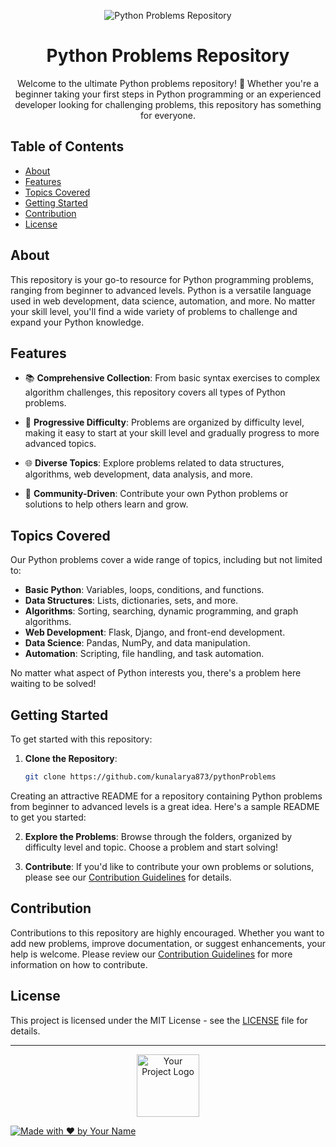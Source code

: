 <!-- Add your project banner here -->
<p align="center">
  <img src="https://media.geeksforgeeks.org/wp-content/uploads/20210105234135/PythonPracticeExercisesQuestionsandSolutionsmin.png" alt="Python Problems Repository">
</p>

<!-- Project Title -->
<h1 align="center">Python Problems Repository</h1>

<!-- Project Description -->
<p align="center">
  Welcome to the ultimate Python problems repository! 🐍 Whether you're a beginner taking your first steps in Python programming or an experienced developer looking for challenging problems, this repository has something for everyone.
</p>

<!-- Table of Contents -->
<h2>Table of Contents</h2>

- [About](#about)
- [Features](#features)
- [Topics Covered](#topics-covered)
- [Getting Started](#getting-started)
- [Contribution](#contribution)
- [License](#license)

<!-- About Section -->
## About

This repository is your go-to resource for Python programming problems, ranging from beginner to advanced levels. Python is a versatile language used in web development, data science, automation, and more. No matter your skill level, you'll find a wide variety of problems to challenge and expand your Python knowledge.

<!-- Features Section -->
## Features

- 📚 **Comprehensive Collection**: From basic syntax exercises to complex algorithm challenges, this repository covers all types of Python problems.

- 🌟 **Progressive Difficulty**: Problems are organized by difficulty level, making it easy to start at your skill level and gradually progress to more advanced topics.

- 🌐 **Diverse Topics**: Explore problems related to data structures, algorithms, web development, data analysis, and more.

- 🤝 **Community-Driven**: Contribute your own Python problems or solutions to help others learn and grow.

<!-- Topics Covered Section -->
## Topics Covered

Our Python problems cover a wide range of topics, including but not limited to:

- **Basic Python**: Variables, loops, conditions, and functions.
- **Data Structures**: Lists, dictionaries, sets, and more.
- **Algorithms**: Sorting, searching, dynamic programming, and graph algorithms.
- **Web Development**: Flask, Django, and front-end development.
- **Data Science**: Pandas, NumPy, and data manipulation.
- **Automation**: Scripting, file handling, and task automation.

No matter what aspect of Python interests you, there's a problem here waiting to be solved!

<!-- Getting Started Section -->
## Getting Started

To get started with this repository:

1. **Clone the Repository**:
   ```bash
   git clone https://github.com/kunalarya873/pythonProblems

Creating an attractive README for a repository containing Python problems from beginner to advanced levels is a great idea. Here's a sample README to get you started:

2. **Explore the Problems**:
   Browse through the folders, organized by difficulty level and topic. Choose a problem and start solving!

3. **Contribute**:
   If you'd like to contribute your own problems or solutions, please see our [Contribution Guidelines](CONTRIBUTING.md) for details.

<!-- Contribution Section -->
## Contribution

Contributions to this repository are highly encouraged. Whether you want to add new problems, improve documentation, or suggest enhancements, your help is welcome. Please review our [Contribution Guidelines](CONTRIBUTING.md) for more information on how to contribute.

<!-- License Section -->
## License

This project is licensed under the MIT License - see the [LICENSE](LICENSE) file for details.

---

<p align="center">
  <img src="[your-logo-image-url](https://www.google.com/url?sa=i&url=https%3A%2F%2Fen.wikipedia.org%2Fwiki%2FPython_%2528programming_language%2529&psig=AOvVaw3N68PPN7W_tp-Lv_f1XIZC&ust=1696525718576000&source=images&cd=vfe&opi=89978449&ved=0CBEQjRxqFwoTCLDA5_jw3IEDFQAAAAAdAAAAABAD)https://www.google.com/url?sa=i&url=https%3A%2F%2Fen.wikipedia.org%2Fwiki%2FPython_%2528programming_language%2529&psig=AOvVaw3N68PPN7W_tp-Lv_f1XIZC&ust=1696525718576000&source=images&cd=vfe&opi=89978449&ved=0CBEQjRxqFwoTCLDA5_jw3IEDFQAAAAAdAAAAABAD" alt="Your Project Logo" width="100">
</p>

[![Made with ❤️ by Your Name](https://img.shields.io/badge/Made%20with%20%E2%9D%A4%EF%B8%8F%20by-Kunal%20Arya-blue)](https://github.com/kunalarya873)

